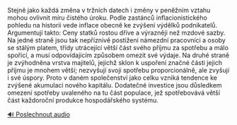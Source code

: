
Stejně jako každá změna v tržních datech i změny v peněžním vztahu mohou ovlivnit míru čistého úroku. Podle zastánců inflacionistického pohledu na historii vede inflace obecně ke zvýšení výdělků podnikatelů. Argumentují takto: Ceny statků rostou dříve a výrazněji než mzdové sazby. Na jedné straně jsou tak nepříznivě postiženi námezdní pracovníci a osoby se stálým platem, třídy utrácející větší část svého příjmu za spotřebu a málo spořící, a musí odpovídajícím způsobem omezit své výdaje. Na druhé straně je zvýhodněna vrstva majitelů, jejichž sklon k uspoření značné části jejich příjmu je mnohem větší; nezvyšují svoji spotřebu proporcionálně, ale zvyšují i své úspory. Proto v daném společenství jako celku vzniká tendence ke zvýšené akumulaci nového kapitálu. Dodatečné investice jsou důsledkem omezení spotřeby uvaleného na tu část populace, jež spotřebovává větší část každoroční produkce hospodářského systému.

[🔊 Poslechnout audio](/data/7-paragraphs/audio/chapter_99/para_006-Stejn-jako-kad-zmna-v-trnch-datech-i-zmny-v.mp3)
